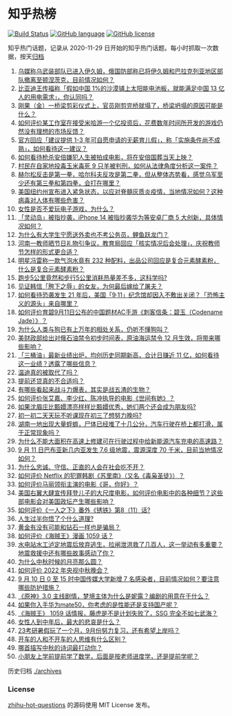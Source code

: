 # 知乎热榜
[![Build Status](https://github.com/ToWeLong/zhihu-hot-questions/workflows/CI/badge.svg)](https://github.com/ToWeLong/zhihu-hot-questions/actions)
[![GitHub language](https://img.shields.io/badge/language-golang-orange.svg)](https://golang.org/)
[![GitHub license](https://img.shields.io/github/license/ToWeLong/zhihu-hot-questions)](https://github.com/ToWeLong/zhihu-hot-questions/blob/main/LICENSE)

知乎热门话题，记录从 2020-11-29 日开始的知乎热门话题。每小时抓取一次数据，按天[归档](./archives)

<!-- BEGIN -->

1. [乌媒称乌武装部队已进入伊久姆，俄国防部称已将伊久姆和巴拉克列亚地区部队撤离至顿涅茨克，目前情况如何？](https://www.zhihu.com/question/552813905)
1. [比亚迪王传福称「假如中国 1%的沙漠铺上太阳能电池板，就能满足中国 13 亿人的用电需求」，你认同吗？](https://www.zhihu.com/question/551456923)
1. [刚果（金）一桥梁剪彩仪式上，官员刚剪完桥就塌了，桥梁坍塌的原因可能是什么？](https://www.zhihu.com/question/552290906)
1. [如何评价某工作室在接受米哈游一个亿投资后，花费数年时间所开发的游戏仍然没有理想的市场反馈？](https://www.zhihu.com/question/552487502)
1. [官方回应「建议提供 1-3 年可自愿申请的无薪育儿假」，称「实施条件尚不成熟」，如何看待这一建议？](https://www.zhihu.com/question/552571303)
1. [如何看待枪杀安倍嫌犯人生被拍成电影，将在安倍国葬当天上映？](https://www.zhihu.com/question/552752249)
1. [村民在自家地投毒玉米毒死 9 只羊被判刑，如何从法律角度分析这一案件？](https://www.zhihu.com/question/552736460)
1. [赫尔松反击是第一拳，哈尔科夫反攻是第二拳，但从整体态势看，感觉乌军至少还有第三拳和第四拳，会打在哪里？](https://www.zhihu.com/question/552747175)
1. [美国纽约州宣布进入紧急状态，以应对脊髓灰质炎疫情，当地情况如何？这种病毒对人体有哪些危害？](https://www.zhihu.com/question/552729589)
1. [女性是否不爱玩电子游戏，为什么？](https://www.zhihu.com/question/449544058)
1. [「灵动岛」被指抄袭，iPhone 14 被指抄袭华为等安卓厂商 5 大创新，具体情况如何？](https://www.zhihu.com/question/552895022)
1. [为什么有大学生宁愿送外卖也不考公务员，鲤鱼跃龙门？](https://www.zhihu.com/question/525058263)
1. [河南一教师晒节日礼物引争议，教育局回应「核实情况后会处理」，庆祝教师节怎样的形式更合适？](https://www.zhihu.com/question/552892098)
1. [明星冯雷称一款气泡水竟有 232 种配料，出品公司回应是复合元素酵素粉，什么是复合元素酵素粉？](https://www.zhihu.com/question/552699851)
1. [跑步5公里竟然和步行5公里消耗热量差不多，这科学吗?](https://www.zhihu.com/question/481978167)
1. [见证韩信「胯下之辱」的女友，为何最后嫁给了屠夫？](https://www.zhihu.com/question/498454340)
1. [如何看待恐袭发生 21 年后，美国「9·11」纪念馆却因入不敷出关闭？「恐怖主义的源头」来自哪里？](https://www.zhihu.com/question/552770335)
1. [如何评价育碧9月11日公布的中国题材AC手游《刺客信条：碧玉（Codename Jade）》？](https://www.zhihu.com/question/552886931)
1. [为什么人类与狗已有上万年的相处关系，仍听不懂狗叫？](https://www.zhihu.com/question/552625321)
1. [美财政部给出对俄石油禁令初步时间表，原油海运禁令 12 月生效，将带来哪些影响？](https://www.zhihu.com/question/552885963)
1. [「三桶油」最新业绩出炉，均创历史同期新高，合计日赚近 11 亿，如何看待这一业绩？透露了哪些信息？](https://www.zhihu.com/question/550825134)
1. [温迪真的被取代了吗？](https://www.zhihu.com/question/516117674)
1. [提前还贷真的不合适吗？](https://www.zhihu.com/question/424662097)
1. [有哪些看起来战斗力爆表，其实是战五渣的生物？](https://www.zhihu.com/question/292811826)
1. [如何评价张艾嘉、李少红、陈冲执导的电影《世间有她》？](https://www.zhihu.com/question/550326681)
1. [如果沈眉庄比甄嬛漂亮样样比甄嬛优秀，她们两个还会成为朋友吗?](https://www.zhihu.com/question/512170552)
1. [初一初二天天玩不听课现在初三了想努力晚吗?](https://www.zhihu.com/question/552690792)
1. [湖南一地出现大量蜉蝣，尸体已经堆了十几公分，汽车行驶在桥上都打滑，属于正常现象吗？](https://www.zhihu.com/question/551978075)
1. [为什么不能大面积在高速上修建可在行驶过程中给新能源汽车充电的高速路？](https://www.zhihu.com/question/551027448)
1. [9 月 11 日巴布亚新几内亚发生 7.6 级地震，震源深度 70 千米，目前当地情况如何？](https://www.zhihu.com/question/552879509)
1. [为什么忠诚、守信、正直的人会在社会吃不开？](https://www.zhihu.com/question/541266799)
1. [如何评价 Netflix 的犯罪韩剧《苏里南》（又名《毒枭圣徒》）？](https://www.zhihu.com/question/552591071)
1. [如何评价马丽领衔主演的电影《哥，你好》？](https://www.zhihu.com/question/552402642)
1. [美国右翼大肆宣传拜登儿子的大尺度电影，如何评价电影中的各种细节？这些部电影会对美国政坛产生哪些影响？](https://www.zhihu.com/question/552657353)
1. [如何评价《一人之下》番外《锈铁》第8（11）话?](https://www.zhihu.com/question/552668119)
1. [人生过半你悟了个什么道理?](https://www.zhihu.com/question/546140371)
1. [黄金有没有可能和钻石一样也是骗局？](https://www.zhihu.com/question/543952939)
1. [如何评价《海贼王》漫画 1059 话？](https://www.zhihu.com/question/552074024)
1. [水电站水工泸定地震后放弃逃生，拉闸泄洪救了几百人，这一举动有多重要？地震救援中还有哪些故事感动了你？](https://www.zhihu.com/question/552714653)
1. [为什么中秋时候的月亮那么圆？](https://www.zhihu.com/question/551042199)
1. [如何评价 2022 年央视中秋晚会？](https://www.zhihu.com/question/552414963)
1. [9 月 10 日 0 至 15 时中国传媒大学新增 7 名感染者，目前情况如何？要注意哪些防护措施？](https://www.zhihu.com/question/552691286)
1. [《原神》3.0 主线剧情，梦境主体为什么是妮露？编剧的用意在于什么？](https://www.zhihu.com/question/549862744)
1. [如果你入手华为mate50，你考虑的是性能还是支持国产呢？](https://www.zhihu.com/question/550522828)
1. [《海贼王》 1059 话情报，藤虎是不是计划失败了，SSG 完全不如七武海？](https://www.zhihu.com/question/552125413)
1. [女性人到中年后，最大的悲哀是什么？](https://www.zhihu.com/question/507288413)
1. [23考研暑假玩了一个月，9月份努力复习，还有希望上岸吗？](https://www.zhihu.com/question/551904497)
1. [开车的人和不开车的人思维有什么区别？](https://www.zhihu.com/question/38627388)
1. [哪首描写中秋的诗词最打动你？](https://www.zhihu.com/question/345623226)
1. [小朋友上学前提前学了数学，后面是按老师进度学，还是提前学呢？](https://www.zhihu.com/question/551377087)

<!-- END -->

历史归档 [./archives](./archives)


### License
[zhihu-hot-questions](https://github.com/towelong/zhihu-hot-questions) 的源码使用 MIT License 发布。